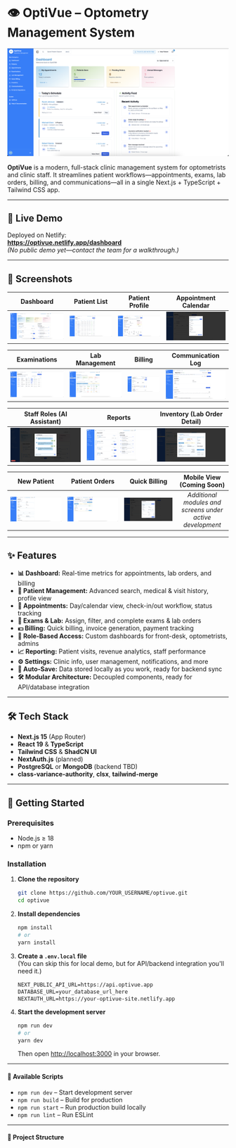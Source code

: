 # 👁️ OptiVue – Optometry Management System

![OptiVue Hero](./src/dashboard.png)

**OptiVue** is a modern, full-stack clinic management system for optometrists and clinic staff. It streamlines patient workflows—appointments, exams, lab orders, billing, and communications—all in a single Next.js + TypeScript + Tailwind CSS app.

---

## 🚀 Live Demo

Deployed on Netlify:  
**https://optivue.netlify.app/dashboard**  
_(No public demo yet—contact the team for a walkthrough.)_

---

## 📸 Screenshots

|             Dashboard             |              Patient List               |            Patient Profile            |             Appointment Calendar             |
| :-------------------------------: | :-------------------------------------: | :-----------------------------------: | :------------------------------------------: |
| ![Dashboard](./src/dashboard.png) | ![Patient List](./src/patient-list.png) | ![Profile](./src/patient-profile.png) | ![Appointments](./src/appointments-page.png) |

|             Examinations             |          Lab Management          |                Billing                |                 Communication Log                 |
| :----------------------------------: | :------------------------------: | :-----------------------------------: | :-----------------------------------------------: |
| ![Exams](./src/examination-page.png) | ![Lab](./src/lab-management.png) | ![Billing](./src/patient-billing.png) | ![Communication](./src/patient-communication.png) |

| Staff Roles (AI Assistant)  |                 Reports                  |       Inventory (Lab Order Detail)       |
| :-------------------------: | :--------------------------------------: | :--------------------------------------: |
| ![Roles](./src/ai-chat.png) | ![Reports](./src/dashboard-extended.png) | ![Inventory](./src/lab-order-detail.png) |

|              New Patient              |           Patient Orders            |                   Quick Billing                   |                 Mobile View (Coming Soon)                 |
| :-----------------------------------: | :---------------------------------: | :-----------------------------------------------: | :-------------------------------------------------------: |
| ![New Patient](./src/new-patient.png) | ![Orders](./src/patient-orders.png) | ![Quick Billing](./src/invoice-quick-billing.png) | _Additional modules and screens under active development_ |

---

## ✨ Features

- **📊 Dashboard:** Real-time metrics for appointments, lab orders, and billing
- **👥 Patient Management:** Advanced search, medical & visit history, profile view
- **📅 Appointments:** Day/calendar view, check-in/out workflow, status tracking
- **🧪 Exams & Lab:** Assign, filter, and complete exams & lab orders
- **💵 Billing:** Quick billing, invoice generation, payment tracking
- **🔐 Role-Based Access:** Custom dashboards for front-desk, optometrists, admins
- **📈 Reporting:** Patient visits, revenue analytics, staff performance
- **⚙️ Settings:** Clinic info, user management, notifications, and more
- **💾 Auto-Save:** Data stored locally as you work, ready for backend sync
- **🛠️ Modular Architecture:** Decoupled components, ready for API/database integration

---

## 🛠️ Tech Stack

- **Next.js 15** (App Router)
- **React 19** & **TypeScript**
- **Tailwind CSS** & **ShadCN UI**
- **NextAuth.js** (planned)
- **PostgreSQL** or **MongoDB** (backend TBD)
- **class-variance-authority**, **clsx**, **tailwind-merge**

---

## 🚀 Getting Started

### Prerequisites

- Node.js ≥ 18
- npm or yarn

### Installation

1. **Clone the repository**

   ```bash
   git clone https://github.com/YOUR_USERNAME/optivue.git
   cd optivue
   ```

2. **Install dependencies**

   ```bash
   npm install
   # or
   yarn install
   ```

3. **Create a `.env.local` file**  
   (You can skip this for local demo, but for API/backend integration you'll need it.)

   ```
   NEXT_PUBLIC_API_URL=https://api.optivue.app
   DATABASE_URL=your_database_url_here
   NEXTAUTH_URL=https://your-optivue-site.netlify.app
   ```

4. **Start the development server**
   ```bash
   npm run dev
   # or
   yarn dev
   ```
   Then open [http://localhost:3000](http://localhost:3000) in your browser.

---

#### 🔧 Available Scripts

- `npm run dev` – Start development server
- `npm run build` – Build for production
- `npm run start` – Run production build locally
- `npm run lint` – Run ESLint

---

#### 📂 Project Structure
